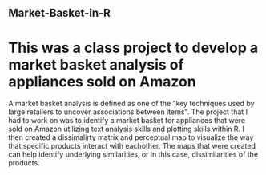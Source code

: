 ## Market-Basket-in-R
# This was a class project to develop a market basket analysis of appliances sold on Amazon
A market basket analysis is defined as one of the "key techniques used by large retailers to uncover associations between items". The project that I had to work on was to identify a market basket for appliances that were sold on Amazon utilizing text analysis skills and plotting skills within R. I then created a dissimalirty matrix and perceptual map to visualize the way that specific products interact with eachother. The maps that were created can help identify underlying similarities, or in this case, dissimilarities of the products. 
